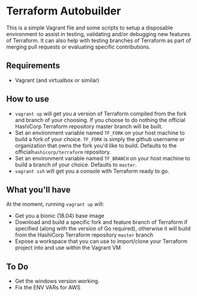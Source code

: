 # Terraform Autobuilder

This is a simple Vagrant file and some scripts to setup a disposable environment to assist in testing, validating and/or debugging new features of Terraform. It can also help with testing branches of Terraform as part of merging pull requests or evaluating specific contributions.

## Requirements
- Vagrant (and virtualbox or similar)

## How to use
- `vagrant up` will get you a version of Terraform compiled from the fork and branch of your choosing. If you choose to do nothing the official HashiCorp Terraform repository master branch will be built.
- Set an environment variable named `TF_FORK` on your host machine to build a fork of your choice. `TF_FORK` is simply the github username or organization that owns the fork you'd like to build. Defaults to the official`hashicorp/terraform` repository.
- Set an environment variable named `TF_BRANCH` on your host machine to build a branch of your choice. Defaults to `master`.
- `vagrant ssh` will get you a console with Terraform ready to go. 

## What you'll have

At the moment, running `vagrant up` will:
- Get you a bionic (18.04) base image
- Download and build a specific fork and feature branch of Terraform if specified (along with the version of Go required), otherwise it will build from the HashiCorp Terraform repository `master` branch
- Expose a workspace that you can use to import/clone your Terraform project into and use within the Vagrant VM


## To Do
- Get the windows version working.
- Fix the ENV VARs for AWS
